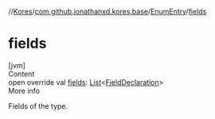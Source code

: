 //[Kores](../../index.md)/[com.github.jonathanxd.kores.base](../index.md)/[EnumEntry](index.md)/[fields](fields.md)



# fields  
[jvm]  
Content  
open override val [fields](fields.md): [List](https://kotlinlang.org/api/latest/jvm/stdlib/kotlin.collections/-list/index.html)<[FieldDeclaration](../-field-declaration/index.md)>  
More info  


Fields of the type.

  




